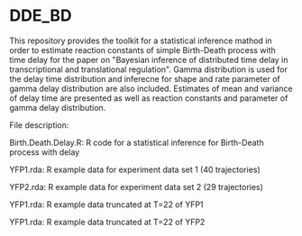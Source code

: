 # DDE_BD

This repository provides the toolkit for a statistical inference mathod in order to estimate reaction constants of simple Birth-Death process with time delay for the paper on "Bayesian inference of distributed time delay in transcriptional and translational regulation". Gamma distribution is used for the delay time distribution and inferecne for shape and rate parameter of gamma delay distribution are also included. Estimates of mean and variance of delay time are presented as well as reaction constants and parameter of gamma delay distribution.

File description:

Birth.Death.Delay.R: R code for a statistical inference for Birth-Death process with delay

YFP1.rda: R example data for experiment data set 1 (40 trajectories)

YFP2.rda: R example data for experiment data set 2 (29 trajectories)

YFP1.rda: R example data truncated at T=22 of YFP1

YFP1.rda: R example data truncated at T=22 of YFP2

